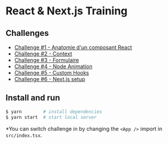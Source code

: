 # React & Next.js Training

## Challenges
- [Challenge #1 - Anatomie d'un composant React](src/challenge-1/README.md)
- [Challenge #2 - Context](src/challenge-2/README.md)
- [Challenge #3 - Formulaire](src/challenge-3/README.md)
- [Challenge #4 - Node Animation](src/challenge-4/README.md)
- [Challenge #5 - Custom Hooks](src/challenge-5/README.md)
- [Challenge #6 - Next.js setup](src/challenge-6/README.md)

## Install and run

```bash
$ yarn        # install dependencies
$ yarn start  # start local server
```

*You can switch challenge in by changing the `<App />` import in `src/index.tsx`.